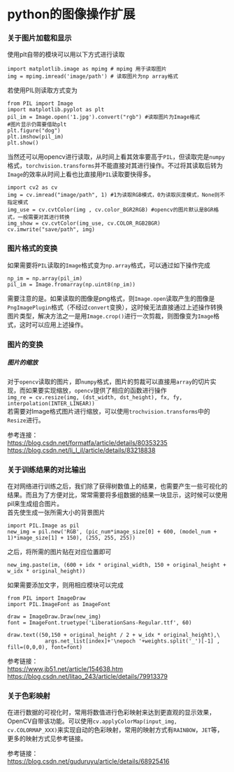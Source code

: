 python的图像操作扩展
===

### 关于图片加载和显示
使用plt自带的模块可以用以下方式进行读取
```
import matplotlib.image as mpimg # mpimg 用于读取图片
img = mpimg.imread('image/path') # 读取图片为np array格式
```
若使用PIL则读取方式变为
```
from PIL import Image
import matplotlib.pyplot as plt
pil_im = Image.open('1.jpg').convert("rgb") #读取图片为Image格式
#图片显示仍需要借助plt
plt.figure("dog")
plt.imshow(pil_im)
plt.show()
```
当然还可以用opencv进行读取，从时间上看其效率要高于`PIL`，但读取完是`numpy`格式，`torchvision.transforms`并不能直接对其进行操作。不过将其读取后转为`Image`的效率从时间上看也比直接用`PIL`读取要快得多。
```
import cv2 as cv
img = cv.imread("image/path", 1) #1为读取RGB模式，0为读取灰度模式，None则不指定模式
img_use = cv.cvtColor(img , cv.color_BGR2RGB) #opencv的图片默认是BGR格式，一般需要对其进行转换
img_show = cv.cvtColor(img_use, cv.COLOR_RGB2BGR)
cv.imwrite("save/path", img)
```

### 图片格式的变换
如果需要将`PIL`读取的`Image`格式变为`np.array`格式，可以通过如下操作完成
```
np_im = np.array(pil_im)
pil_im = Image.fromarray(np.uint8(np_im))
```
需要注意的是。如果读取的图像是png格式，则`Image.open`读取产生的图像是`PngImagePlugin`格式（不经过`convert`变换），这时候无法直接通过上述操作转换图片类型，解决方法之一是用`Image.crop()`进行一次剪裁，则图像变为`Image`格式，这时可以应用上述操作。

### 图片的变换
##### 图片的缩放
对于`opencv`读取的图片，即`numpy`格式，图片的剪裁可以直接用`array`的切片实现，而如果要实现缩放，`opencv`提供了相应的函数进行操作<br>
`img_re = cv.resize(img, (dst_width, dst_height), fx, fy, interpolation(INTER_LINEAR))`<br>
若需要对Image格式图片进行缩放，可以使用`trochvision.transforms`中的`Resize`进行。

参考连接：<br>
https://blog.csdn.net/formatfa/article/details/80353235<br>
https://blog.csdn.net/li_l_il/article/details/83218838

### 关于训练结果的对比输出
在对网络进行训练之后，我们除了获得树数值上的结果，也需要产生一些可视化的结果。而且为了方便对比，常常需要将多组数据的结果一块显示，这时候可以使用pil来生成组合图片。<br>
首先使生成一张所需大小的背景图片
```
import PIL.Image as pil
new_img = pil.new('RGB', (pic_num*image_size[0] + 600, (model_num + 1)*image_size[1] + 150), (255, 255, 255))
```
之后，将所需的图片贴在对应位置即可
```
new_img.paste(im, (600 + idx * original_width, 150 + original_height + w_idx * original_height))
```
如果需要添加文字，则用相应模块可以完成
```
from PIL import ImageDraw
import PIL.ImageFont as ImageFont

draw = ImageDraw.Draw(new_img) 
font = ImageFont.truetype('LiberationSans-Regular.ttf', 60)

draw.text((50,150 + original_height / 2 + w_idx * original_height),\
            args.net_list[index]+'\nepoch '+weights.split('_')[-1] , fill=(0,0,0), font=font)
```

参考链接：<br>
https://www.jb51.net/article/154638.htm<br>
https://blog.csdn.net/litao_243/article/details/79913379

### 关于色彩映射
在进行数据的可视化时，常用将数值进行色彩映射来达到更直观的显示效果，OpenCV自带该功能。可以使用`cv.applyColorMap(input_img, cv.COLORMAP_XXX)`来实现自动的色彩映射，常用的映射方式有`RAINBOW`，`JET`等，更多的映射方式见参考链接。

参考链接：<br>
https://blog.csdn.net/guduruyu/article/details/68925416
